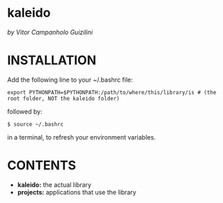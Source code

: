 # kaleido
*by Vitor Campanholo Guizilini*

# INSTALLATION

Add the following line to your ~/.bashrc file:

```
export PYTHONPATH=$PYTHONPATH:/path/to/where/this/library/is # (the root folder, NOT the kaleido folder)
```

followed by:

```
$ source ~/.bashrc
```

in a terminal, to refresh your environment variables.

# CONTENTS

- **kaleido:** the actual library
- **projects:** applications that use the library


